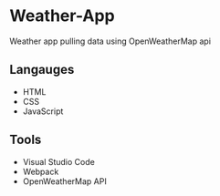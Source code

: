 # Weather-App
Weather app pulling data using OpenWeatherMap api

## Langauges
* HTML
* CSS
* JavaScript

## Tools
* Visual Studio Code
* Webpack
* OpenWeatherMap API
